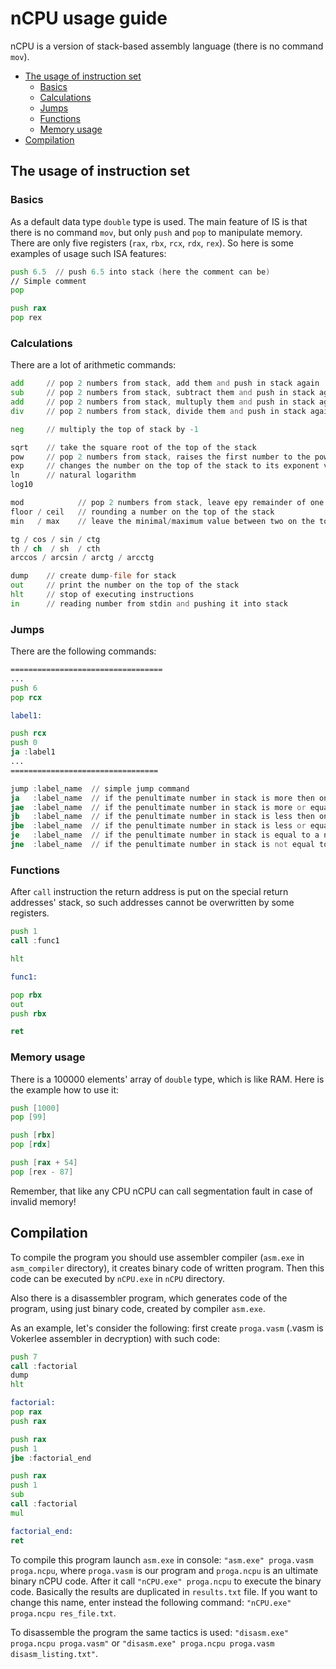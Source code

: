 # nCPU usage guide

nCPU is a version of stack-based assembly language (there is no command `mov`).

* [The usage of instruction set](#the-usage-of-instruction-set)
	* [Basics](#basics)
	* [Сalculations](#calculations)
	* [Jumps](#jumps)
	* [Functions](#functions)
	* [Memory usage](#memory-usage)
* [Compilation](#compilation)

## The usage of instruction set

### Basics

As a default data type `double` type is used. The main feature of IS is that there is no command `mov`, but only `push` and `pop` to manipulate memory. There are only five registers (`rax`, `rbx`, `rcx`, `rdx`, `rex`). So here is some examples of usage such ISA features:

```asm
push 6.5  // push 6.5 into stack (here the comment can be)
// Simple comment
pop

push rax
pop rex
```

### Сalculations

There are a lot of arithmetic commands:

```asm
add     // pop 2 numbers from stack, add them and push in stack again
sub     // pop 2 numbers from stack, subtract them and push in stack again (top of stack is a subtrahend)
add     // pop 2 numbers from stack, multuply them and push in stack again
div     // pop 2 numbers from stack, divide them and push in stack again  (top of stack is a divider)

neg     // multiply the top of stack by -1

sqrt    // take the square root of the top of the stack
pow     // pop 2 numbers from stack, raises the first number to the power of the second 
exp     // changes the number on the top of the stack to its exponent value
ln      // natural logarithm
log10

mod            // pop 2 numbers from stack, leave еру remainder of one number from another
floor / ceil   // rounding a number on the top of the stack
min   / max    // leave the minimal/maximum value between two on the top of the stack

tg / cos / sin / ctg
th / ch  / sh  / cth
arccos / arcsin / arctg / arcctg

dump    // create dump-file for stack
out     // print the number on the top of the stack
hlt     // stop of executing instructions
in      // reading number from stdin and pushing it into stack
```

### Jumps

There are the following commands:

```asm
==================================
...
push 6
pop rcx

label1:

push rcx
push 0
ja :label1
...
=================================

jump :label_name  // simple jump command
ja   :label_name  // if the penultimate number in stack is more then on the top
jae  :label_name  // if the penultimate number in stack is more or equal then on the top
jb   :label_name  // if the penultimate number in stack is less then on the top
jbe  :label_name  // if the penultimate number in stack is less or equal then on the top
je   :label_name  // if the penultimate number in stack is equal to a number on the top
jne  :label_name  // if the penultimate number in stack is not equal to a number on the top

```

### Functions

After `call` instruction the return address is put on the special return addresses' stack, so such addresses cannot be overwritten by some registers. 

```asm
push 1
call :func1

hlt

func1:

pop rbx
out
push rbx

ret
```

### Memory usage

There is a 100000 elements' array of `double` type, which is like RAM.
Here is the example how to use it:

```asm
push [1000]
pop [99]

push [rbx]
pop [rdx]

push [rax + 54]
pop [rex - 87]
```

Remember, that like any CPU nCPU can call segmentation fault in case of invalid memory!


## Compilation

To compile the program you should use assembler compiler (`asm.exe` in `asm_compiler` directory), it creates binary code of written program. Then this code can be executed by `nCPU.exe` in `nCPU` directory.

Also there is a disassembler program, which generates code of the program, using just binary code, created by compiler `asm.exe`.

As an example, let's consider the following: first create `proga.vasm` (.vasm is Vokerlee assembler in decryption) with such code:

```asm
push 7
call :factorial
dump
hlt

factorial:
pop rax
push rax

push rax
push 1
jbe :factorial_end

push rax
push 1
sub
call :factorial
mul

factorial_end:
ret

```

To compile this program launch `asm.exe` in console: `"asm.exe" proga.vasm proga.ncpu`, where `proga.vasm` is our program and `proga.ncpu` is an ultimate binary nCPU code. After it call `"nCPU.exe" proga.ncpu` to execute the binary code. Basically the results are duplicated in `results.txt` file. If you want to change this name, enter instead the following command: `"nCPU.exe" proga.ncpu res_file.txt`.

To disassemble the program the same tactics is used: `"disasm.exe" proga.ncpu proga.vasm"` or `"disasm.exe" proga.ncpu proga.vasm disasm_listing.txt"`.




